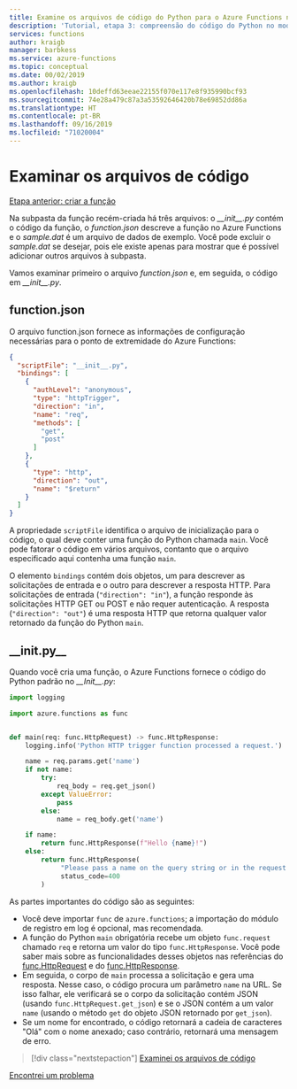 ```yaml
---
title: Examine os arquivos de código do Python para o Azure Functions no Visual Studio Code
description: 'Tutorial, etapa 3: compreensão do código do Python no modelo fornecido pelo Azure Functions.'
services: functions
author: kraigb
manager: barbkess
ms.service: azure-functions
ms.topic: conceptual
ms.date: 00/02/2019
ms.author: kraigb
ms.openlocfilehash: 10deffd63eeae22155f070e117e8f935990bcf93
ms.sourcegitcommit: 74e28a479c87a3a53592646420b78e69852dd86a
ms.translationtype: HT
ms.contentlocale: pt-BR
ms.lasthandoff: 09/16/2019
ms.locfileid: "71020004"
---
```

# <a name="examine-the-code-files"></a>Examinar os arquivos de código

[Etapa anterior: criar a função](tutorial-vs-code-serverless-python-02.md)

Na subpasta da função recém-criada há três arquivos: o *\_\_init\_\_.py* contém o código da função, o *function.json* descreve a função no Azure Functions e o *sample.dat* é um arquivo de dados de exemplo. Você pode excluir o *sample.dat* se desejar, pois ele existe apenas para mostrar que é possível adicionar outros arquivos à subpasta.

Vamos examinar primeiro o arquivo *function.json* e, em seguida, o código em *\_\_init\_\_.py*.

## <a name="functionjson"></a>function.json

O arquivo function.json fornece as informações de configuração necessárias para o ponto de extremidade do Azure Functions:

```json
{
  "scriptFile": "__init__.py",
  "bindings": [
    {
      "authLevel": "anonymous",
      "type": "httpTrigger",
      "direction": "in",
      "name": "req",
      "methods": [
        "get",
        "post"
      ]
    },
    {
      "type": "http",
      "direction": "out",
      "name": "$return"
    }
  ]
}
```

A propriedade `scriptFile` identifica o arquivo de inicialização para o código, o qual deve conter uma função do Python chamada `main`. Você pode fatorar o código em vários arquivos, contanto que o arquivo especificado aqui contenha uma função `main`.

O elemento `bindings` contém dois objetos, um para descrever as solicitações de entrada e o outro para descrever a resposta HTTP. Para solicitações de entrada (`"direction": "in"`), a função responde às solicitações HTTP GET ou POST e não requer autenticação. A resposta (`"direction": "out"`) é uma resposta HTTP que retorna qualquer valor retornado da função do Python `main`.

## <a name="__initpy__"></a>\_\_init.py\_\_

Quando você cria uma função, o Azure Functions fornece o código do Python padrão no *\_\_Init\_\_.py*:

```python
import logging

import azure.functions as func


def main(req: func.HttpRequest) -> func.HttpResponse:
    logging.info('Python HTTP trigger function processed a request.')

    name = req.params.get('name')
    if not name:
        try:
            req_body = req.get_json()
        except ValueError:
            pass
        else:
            name = req_body.get('name')

    if name:
        return func.HttpResponse(f"Hello {name}!")
    else:
        return func.HttpResponse(
             "Please pass a name on the query string or in the request body",
             status_code=400
        )
```

As partes importantes do código são as seguintes:

- Você deve importar `func` de `azure.functions`; a importação do módulo de registro em log é opcional, mas recomendada.
- A função do Python `main` obrigatória recebe um objeto `func.request` chamado `req` e retorna um valor do tipo `func.HttpResponse`. Você pode saber mais sobre as funcionalidades desses objetos nas referências do [func.HttpRequest](/python/api/azure-functions/azure.functions.httprequest?view=azure-python) e do [func.HttpResponse](/python/api/azure-functions/azure.functions.httpresponse?view=azure-python).
- Em seguida, o corpo de `main` processa a solicitação e gera uma resposta. Nesse caso, o código procura um parâmetro `name` na URL. Se isso falhar, ele verificará se o corpo da solicitação contém JSON (usando `func.HttpRequest.get_json`) e se o JSON contém a um valor `name` (usando o método `get` do objeto JSON retornado por `get_json`).
- Se um nome for encontrado, o código retornará a cadeia de caracteres "Olá" com o nome anexado; caso contrário, retornará uma mensagem de erro.

> [!div class="nextstepaction"]
> [Examinei os arquivos de código](tutorial-vs-code-serverless-python-04.md)

[Encontrei um problema](https://www.research.net/r/PWZWZ52?tutorial=vscode-functions-python&step=03-examine-code-files)
